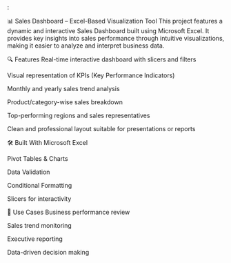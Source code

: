 :

📊 Sales Dashboard – Excel-Based Visualization Tool
This project features a dynamic and interactive Sales Dashboard built using Microsoft Excel. It provides key insights into sales performance through intuitive visualizations, making it easier to analyze and interpret business data.

🔍 Features
Real-time interactive dashboard with slicers and filters

Visual representation of KPIs (Key Performance Indicators)

Monthly and yearly sales trend analysis

Product/category-wise sales breakdown

Top-performing regions and sales representatives

Clean and professional layout suitable for presentations or reports

🛠️ Built With
Microsoft Excel

Pivot Tables & Charts

Data Validation

Conditional Formatting

Slicers for interactivity

📂 Use Cases
Business performance review

Sales trend monitoring

Executive reporting

Data-driven decision making

